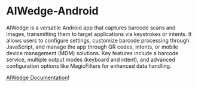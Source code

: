 # AIWedge-Android

AIWedge is a versatile Android app that captures barcode scans and images, transmitting them to target applications via keystrokes or intents. It allows users to configure settings, customize barcode processing through JavaScript, and manage the app through QR codes, intents, or mobile device management (MDM) solutions. Key features include a barcode service, multiple output modes (keyboard and intent), and advanced configuration options like MagicFilters for enhanced data handling.

[AIWedge Documentation](https://infiniteperipherals.github.io/AIWedge-Android/)!